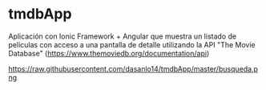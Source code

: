 # tmdbApp

Aplicación con Ionic Framework + Angular que muestra un listado de peliculas con acceso a una pantalla de detalle utilizando la API "The Movie Database" 
(https://www.themoviedb.org/documentation/api)


https://raw.githubusercontent.com/dasanlo14/tmdbApp/master/busqueda.png


